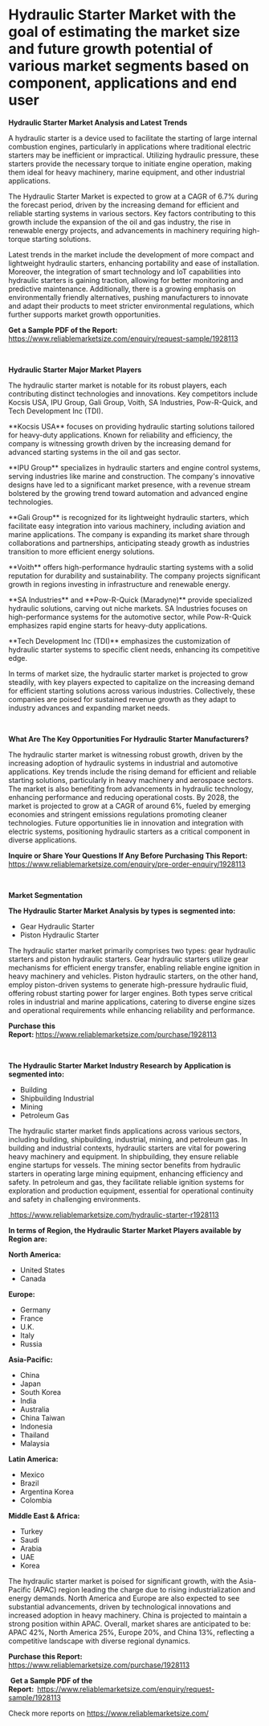<p><h1>Hydraulic Starter Market with the goal of estimating the market size and future growth potential of various market segments based on component, applications and end user</h1></p><p><strong>Hydraulic Starter Market Analysis and Latest Trends</strong></p>
<p><p>A hydraulic starter is a device used to facilitate the starting of large internal combustion engines, particularly in applications where traditional electric starters may be inefficient or impractical. Utilizing hydraulic pressure, these starters provide the necessary torque to initiate engine operation, making them ideal for heavy machinery, marine equipment, and other industrial applications.</p><p>The Hydraulic Starter Market is expected to grow at a CAGR of 6.7% during the forecast period, driven by the increasing demand for efficient and reliable starting systems in various sectors. Key factors contributing to this growth include the expansion of the oil and gas industry, the rise in renewable energy projects, and advancements in machinery requiring high-torque starting solutions.</p><p>Latest trends in the market include the development of more compact and lightweight hydraulic starters, enhancing portability and ease of installation. Moreover, the integration of smart technology and IoT capabilities into hydraulic starters is gaining traction, allowing for better monitoring and predictive maintenance. Additionally, there is a growing emphasis on environmentally friendly alternatives, pushing manufacturers to innovate and adapt their products to meet stricter environmental regulations, which further supports market growth opportunities.</p></p>
<p><strong>Get a Sample PDF of the Report:&nbsp;</strong> <a href="https://www.reliablemarketsize.com/enquiry/request-sample/1928113?utm_campaign=1766&utm_medium=2&utm_source=Github&utm_content=ia&utm_term=15012025&utm_id=hydraulic-starter">https://www.reliablemarketsize.com/enquiry/request-sample/1928113</a></p>
<p>&nbsp;</p>
<p><strong>Hydraulic Starter Major Market Players</strong></p>
<p><p>The hydraulic starter market is notable for its robust players, each contributing distinct technologies and innovations. Key competitors include Kocsis USA, IPU Group, Gali Group, Voith, SA Industries, Pow-R-Quick, and Tech Development Inc (TDI).</p><p>**Kocsis USA** focuses on providing hydraulic starting solutions tailored for heavy-duty applications. Known for reliability and efficiency, the company is witnessing growth driven by the increasing demand for advanced starting systems in the oil and gas sector.</p><p>**IPU Group** specializes in hydraulic starters and engine control systems, serving industries like marine and construction. The company's innovative designs have led to a significant market presence, with a revenue stream bolstered by the growing trend toward automation and advanced engine technologies.</p><p>**Gali Group** is recognized for its lightweight hydraulic starters, which facilitate easy integration into various machinery, including aviation and marine applications. The company is expanding its market share through collaborations and partnerships, anticipating steady growth as industries transition to more efficient energy solutions.</p><p>**Voith** offers high-performance hydraulic starting systems with a solid reputation for durability and sustainability. The company projects significant growth in regions investing in infrastructure and renewable energy.</p><p>**SA Industries** and **Pow-R-Quick (Maradyne)** provide specialized hydraulic solutions, carving out niche markets. SA Industries focuses on high-performance systems for the automotive sector, while Pow-R-Quick emphasizes rapid engine starts for heavy-duty applications.</p><p>**Tech Development Inc (TDI)** emphasizes the customization of hydraulic starter systems to specific client needs, enhancing its competitive edge.</p><p>In terms of market size, the hydraulic starter market is projected to grow steadily, with key players expected to capitalize on the increasing demand for efficient starting solutions across various industries. Collectively, these companies are poised for sustained revenue growth as they adapt to industry advances and expanding market needs.</p></p>
<p>&nbsp;</p>
<p><strong>What Are The Key Opportunities For Hydraulic Starter Manufacturers?</strong></p>
<p><p>The hydraulic starter market is witnessing robust growth, driven by the increasing adoption of hydraulic systems in industrial and automotive applications. Key trends include the rising demand for efficient and reliable starting solutions, particularly in heavy machinery and aerospace sectors. The market is also benefiting from advancements in hydraulic technology, enhancing performance and reducing operational costs. By 2028, the market is projected to grow at a CAGR of around 6%, fueled by emerging economies and stringent emissions regulations promoting cleaner technologies. Future opportunities lie in innovation and integration with electric systems, positioning hydraulic starters as a critical component in diverse applications.</p></p>
<p><strong>Inquire or Share Your Questions If Any Before Purchasing This Report:</strong> <a href="https://www.reliablemarketsize.com/enquiry/pre-order-enquiry/1928113?utm_campaign=1766&utm_medium=2&utm_source=Github&utm_content=ia&utm_term=15012025&utm_id=hydraulic-starter">https://www.reliablemarketsize.com/enquiry/pre-order-enquiry/1928113</a></p>
<p>&nbsp;</p>
<p><strong>Market Segmentation</strong></p>
<p><strong>The Hydraulic Starter Market Analysis by types is segmented into:</strong></p>
<p><ul><li>Gear Hydraulic Starter</li><li>Piston Hydraulic Starter</li></ul></p>
<p><p>The hydraulic starter market primarily comprises two types: gear hydraulic starters and piston hydraulic starters. Gear hydraulic starters utilize gear mechanisms for efficient energy transfer, enabling reliable engine ignition in heavy machinery and vehicles. Piston hydraulic starters, on the other hand, employ piston-driven systems to generate high-pressure hydraulic fluid, offering robust starting power for larger engines. Both types serve critical roles in industrial and marine applications, catering to diverse engine sizes and operational requirements while enhancing reliability and performance.</p></p>
<p><strong>Purchase this Report:&nbsp;</strong><a href="https://www.reliablemarketsize.com/purchase/1928113?utm_campaign=1766&utm_medium=2&utm_source=Github&utm_content=ia&utm_term=15012025&utm_id=hydraulic-starter">https://www.reliablemarketsize.com/purchase/1928113</a></p>
<p>&nbsp;</p>
<p><strong>The Hydraulic Starter Market Industry Research by Application is segmented into:</strong></p>
<p><ul><li>Building</li><li>Shipbuilding Industrial</li><li>Mining</li><li>Petroleum Gas</li></ul></p>
<p><p>The hydraulic starter market finds applications across various sectors, including building, shipbuilding, industrial, mining, and petroleum gas. In building and industrial contexts, hydraulic starters are vital for powering heavy machinery and equipment. In shipbuilding, they ensure reliable engine startups for vessels. The mining sector benefits from hydraulic starters in operating large mining equipment, enhancing efficiency and safety. In petroleum and gas, they facilitate reliable ignition systems for exploration and production equipment, essential for operational continuity and safety in challenging environments.</p></p>
<p><a href="https://www.reliablemarketsize.com/hydraulic-starter-r1928113?utm_campaign=1766&utm_medium=2&utm_source=Github&utm_content=ia&utm_term=15012025&utm_id=hydraulic-starter">&nbsp;https://www.reliablemarketsize.com/hydraulic-starter-r1928113</a></p>
<p><strong>In terms of Region, the Hydraulic Starter Market Players available by Region are:</strong></p>
<p>
    <p> <strong> North America: </strong>
        <ul>
            <li>United States</li>
            <li>Canada</li>
        </ul>
        </p> 
    <p> <strong> Europe: </strong>
        <ul>
            <li>Germany</li>
            <li>France</li>
            <li>U.K.</li>
            <li>Italy</li>
            <li>Russia</li>
        </ul>
        </p> 
    <p> <strong> Asia-Pacific: </strong>
        <ul>
            <li>China</li>
            <li>Japan</li>
            <li>South Korea</li>
            <li>India</li>
            <li>Australia</li>
            <li>China Taiwan</li>
            <li>Indonesia</li>
            <li>Thailand</li>
            <li>Malaysia</li>
        </ul>
        </p> 
    <p> <strong> Latin America: </strong>
        <ul>
            <li>Mexico</li>
            <li>Brazil</li>
            <li>Argentina Korea</li>
            <li>Colombia</li>
        </ul>
        </p> 
    <p> <strong> Middle East & Africa: </strong>
        <ul>
            <li>Turkey</li>
            <li>Saudi</li>
            <li>Arabia</li>
            <li>UAE</li>
            <li>Korea</li>
        </ul>
    </p>
    </p>
<p><p>The hydraulic starter market is poised for significant growth, with the Asia-Pacific (APAC) region leading the charge due to rising industrialization and energy demands. North America and Europe are also expected to see substantial advancements, driven by technological innovations and increased adoption in heavy machinery. China is projected to maintain a strong position within APAC. Overall, market shares are anticipated to be: APAC 42%, North America 25%, Europe 20%, and China 13%, reflecting a competitive landscape with diverse regional dynamics.</p></p>
<p><strong>Purchase this Report: </strong><a href="https://www.reliablemarketsize.com/purchase/1928113?utm_campaign=1766&utm_medium=2&utm_source=Github&utm_content=ia&utm_term=15012025&utm_id=hydraulic-starter">https://www.reliablemarketsize.com/purchase/1928113</a></p>
<p>&nbsp;<strong>Get a Sample PDF of the Report:&nbsp;&nbsp;</strong><a href="https://www.reliablemarketsize.com/enquiry/request-sample/1928113?utm_campaign=1766&utm_medium=2&utm_source=Github&utm_content=ia&utm_term=15012025&utm_id=hydraulic-starter">https://www.reliablemarketsize.com/enquiry/request-sample/1928113</a></p>
<p><strong></strong></p>
<p>Check more reports on <a href="https://www.reliablemarketsize.com/?utm_campaign=1766&utm_medium=2&utm_source=Github&utm_content=ia&utm_term=15012025&utm_id=hydraulic-starter">https://www.reliablemarketsize.com/</a></p>
